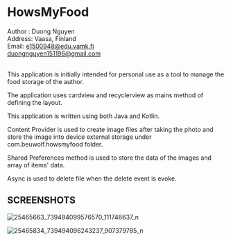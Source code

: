 # HowsMyFood

Author : Duong Nguyen <br>
Address: Vaasa, Finland <br>
Email: e1500948@edu.vamk.fi <br>
        duongnguyen151196@gmail.com<br>
<br>

This application is initially intended for personal use as a tool to manage the food storage of the author. <br>

The application uses cardview and recyclerview as mains method of defining the layout.<br>

This application is written using both Java and Kotlin.<br>

Content Provider is used to create image files after taking the photo and store the image into device external storage under com.beuwolf.howsmyfood folder. <br>

Shared Preferences method is used to store the data of the images and array of items' data. <br>

Async is used to delete file when the delete event is evoke. <br>

<h2>SCREENSHOTS</h2>

![25465663_739494099576570_111746637_n](https://user-images.githubusercontent.com/16409363/34184037-7175773e-e526-11e7-8357-36efe361f09e.jpg)

![25465834_739494096243237_907379785_n](https://user-images.githubusercontent.com/16409363/34184041-72eb5660-e526-11e7-97fd-893f726694e3.jpg)


